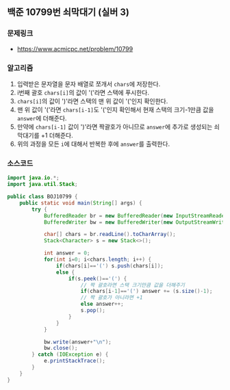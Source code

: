 ## 백준 10799번 쇠막대기 (실버 3)
### 문제링크
- https://www.acmicpc.net/problem/10799

### 알고리즘
1. 입력받은 문자열을 문자 배열로 쪼개서 `chars`에 저장한다.
2. i번째 괄호 `chars[i]`의 값이 '('라면 스택에 푸시한다.
3. `chars[i]`의 값이 ')'라면 스택의 맨 위 값이 '('인지 확인한다.
4. 맨 위 값이 '('라면 `chars[i-1]`도 '('인지 확인해서 현재 스택의 크기-1만큼 값을 `answer`에 더해준다.
5. 만약에 `chars[i-1]` 값이 ')'라면 짝괄호가 아니므로 `answer`에 추가로 생성되는 쇠막대기를 +1 더해준다.
6. 위의 과정을 모든 `i`에 대해서 반복한 후에 `answer`를 출력한다.

### 소스코드
```java
import java.io.*;
import java.util.Stack;

public class BOJ10799 {
    public static void main(String[] args) {
        try {
            BufferedReader br = new BufferedReader(new InputStreamReader(System.in));
            BufferedWriter bw = new BufferedWriter(new OutputStreamWriter(System.out));

            char[] chars = br.readLine().toCharArray();
            Stack<Character> s = new Stack<>();

            int answer = 0;
            for(int i=0; i<chars.length; i++) {
                if(chars[i]=='(') s.push(chars[i]);
                else {
                    if(s.peek()=='(') {
                        // 짝 괄호라면 스택 크기만큼 값을 더해주기
                        if(chars[i-1]=='(') answer += (s.size()-1);
                        // 짝 괄호가 아니라면 +1
                        else answer++;
                        s.pop();
                    }
                }
            }

            bw.write(answer+"\n");
            bw.close();
        } catch (IOException e) {
            e.printStackTrace();
        }
    }
}
```